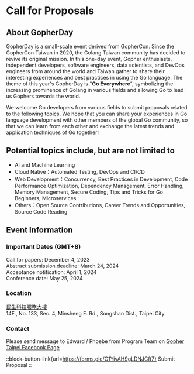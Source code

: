 # Call for Proposals

## About GopherDay

GopherDay is a small-scale event derived from GopherCon. Since the GopherCon Taiwan in 2020, the Golang Taiwan community has decided to revive its original mission. In this one-day event, Gopher enthusiasts, independent developers, software engineers, data scientists, and DevOps engineers from around the world and Taiwan gather to share their interesting experiences and best practices in using the Go language.
The theme of this year's GopherDay is "**Go Everywhere**", symbolizing the increasing prominence of Golang in various fields and allowing Go to lead us Gophers towards the world.

We welcome Go developers from various fields to submit proposals related to the following topics. We hope that you can share your experiences in Go language development with other members of the global Go community, so that we can learn from each other and exchange the latest trends and application techniques of Go together!


## Potential topics include, but are not limited to
- AI and Machine Learning
- Cloud Native：Automated Testing, DevOps and CI/CD
- Web Development：Concurrency, Best Practices in Development, Code Performance Optimization, Dependency Management, Error Handling, Memory Management, Secure Coding, Tips and Tricks for Go Beginners, Microservices
- Others：Open Source Contributions, Career Trends and Opportunities, Source Code Reading

## Event Information

### Important Dates (GMT+8)
Call for papers: December 4, 2023  
Abstract submission deadline: March 24, 2024  
Acceptance notification: April 1, 2024  
Conference date: May 25, 2024

### Location
[民生科技服務大樓](/en/traffic)  
14F., No. 133, Sec. 4, Minsheng E. Rd., Songshan Dist., Taipei City

### Contact
Please send message to Edward / Phoebe from Program Team on [Gopher Taipei Facebook Page](https://www.facebook.com/GolangTaipeiGathering)

::block-button-link{url=https://forms.gle/C1YivAH9gLDNJCft7}
Submit Proposal
::
